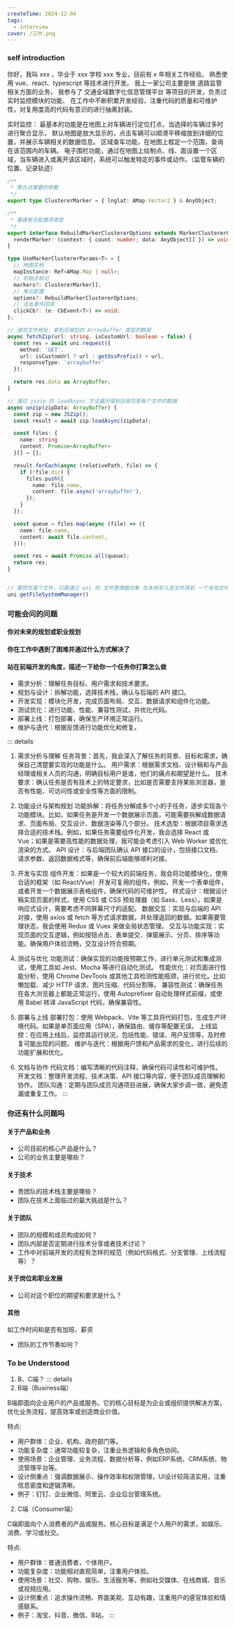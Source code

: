 ```yaml
---
createTime: 2024-12-04
tags:
  - interview
cover: /三叶.png
---
```


### self introduction

你好，我叫 xxx ，毕业于 xxx 学校 xxx 专业，目前有 x 年相关工作经验。
熟悉使用 vue、react、typescript 等技术进行开发。
我上一家公司主要是做 道路监管 相关方面的业务，
我参与了 交通全域数字化信息管理平台 等项目的开发，负责过实时监控模块的功能、
在工作中不断积累开发经验，注重代码的质量和可维护性，对复用度高的代码有意识的进行抽离封装。


实时监控：
  最基本的功能是在地图上对车辆进行定位打点，当选择的车辆过多时进行聚合显示，
  默认地图是放大显示的，点击车辆可以顺滑平移缩放到详细的位置，并展示车辆相关的数据信息。
  区域查车功能，在地图上框定一个范围，查询在该范围内的车辆。
  电子围栏功能，通过在地图上绘制点、线、面设置一个区域，当车辆进入或离开该区域时，系统可以触发特定的事件或动作。（监管车辆的位置、记录轨迹）

```ts
/**
 * 聚合点需要的参数
 */
export type ClustererMarker = { lnglat: AMap.Vector2 } & AnyObject;

/**
 * 重建聚合配置项类型
 */
export interface RebuildMarkerClustererOptions extends MarkerClustererOptions {
  renderMarker: (context: { count: number; data: AnyObject[] }) => void;
}

type UseMarkerClustererParams<T> = {
  // 地图实例
  mapInstance: Ref<AMap.Map | null>;
  // 初始点标记
  markers?: ClustererMarker[];
  // 聚合配置
  options?: RebuildMarkerClustererOptions;
  // 点击事件回调
  clickCb?: (e: CbEvent<T>) => void;
};
```

```ts
// 请求文件地址，拿到压缩包的 ArrayBuffer 类型的数据
async fetchZip(url: string, isCustomUrl: boolean = false) {
  const res = await uni.request({
    method: 'GET',
    url: isCustomUrl ? url : getOssPrefix() + url,
    responseType: 'arraybuffer'
  });

  return res.data as ArrayBuffer;
}

// 通过 jszip 的 loadAsync 方法遍历得到压缩包里每个文件的数据
async unzip(zipData: ArrayBuffer) {
  const zip = new JSZip();
  const result = await zip.loadAsync(zipData);

  const files: {
    name: string
    content: Promise<ArrayBuffer>
  }[] = [];

  result.forEach(async (relativePath, file) => {
    if (!file.dir) {
      files.push({
        name: file.name,
        content: file.async('arraybuffer'),
      });
    }
  });

  const queue = files.map(async (file) => ({
    name: file.name,
    content: await file.content,
  }));

  const res = await Promise.all(queue);
  return res;
}


// 要预览某个文件，只需通过 uni 的 文件管理器对象 在本地写入该文件得到 一个本地文件地址就可以了
uni.getFileSystemManager()
```

### 可能会问的问题

#### 你对未来的规划或职业规划
#### 你在工作中遇到了困难并通过什么方式解决了
#### 站在前端开发的角度，描述一下给你一个任务你打算怎么做
- 需求分析：理解任务目标、用户需求和技术要求。
- 规划与设计：拆解功能，选择技术栈，确认与后端的 API 接口。
- 开发实现：模块化开发，完成页面布局、交互、数据请求和组件化功能。
- 测试优化：进行功能、性能、兼容性测试，并优化代码。
- 部署上线：打包部署，确保生产环境正常运行。
- 维护与迭代：根据反馈进行功能优化和修复。

::: details
1. 需求分析与理解
任务背景：首先，我会深入了解任务的背景、目标和需求，确保自己清楚要实现的功能是什么。
用户需求：根据需求文档、设计稿和与产品经理或相关人员的沟通，明确目标用户是谁，他们的痛点和期望是什么。
技术要求：确认任务是否有技术上的特定要求，比如是否需要支持某些浏览器，是否有性能、可访问性或安全性等方面的限制。

1. 功能设计与架构规划
功能拆解：将任务分解成多个小的子任务，逐步实现各个功能模块。比如，如果任务是开发一个数据展示页面，可能需要拆解成数据请求、页面布局、交互设计、数据渲染等几个部分。
技术选型：根据项目需求选择合适的技术栈。例如，如果任务需要组件化开发，我会选择 React 或 Vue；如果是需要高性能的数据处理，我可能会考虑引入 Web Worker 或优化渲染的方式。
API 设计：与后端团队确认 API 接口的设计，包括接口文档、请求参数、返回数据格式等，确保前后端能够顺利对接。

1. 开发与实现
组件开发：如果是一个较大的前端任务，我会将功能模块化，使用合适的框架（如 React/Vue）开发可复用的组件。例如，开发一个表单组件，或者开发一个数据展示表格组件，确保代码的可维护性。
样式设计：根据设计稿实现页面的样式，使用 CSS 或 CSS 预处理器（如 Sass、Less）。如果是响应式设计，需要考虑不同屏幕尺寸的适配。
数据交互：实现与后端的 API 对接，使用 axios 或 fetch 等方式请求数据，并处理返回的数据。如果需要管理状态，我会使用 Redux 或 Vuex 来做全局状态管理。
交互与功能实现：实现页面的交互逻辑，例如按钮点击、表单提交、弹窗展示、分页、排序等功能。确保用户体验流畅，交互设计符合预期。

1. 测试与优化
功能测试：确保实现的功能按预期工作，进行单元测试和集成测试，使用工具如 Jest、Mocha 等进行自动化测试。
性能优化：对页面进行性能分析，使用 Chrome DevTools 或其他工具检测性能瓶颈，进行优化。比如懒加载、减少 HTTP 请求、图片压缩、代码分割等。
兼容性测试：确保任务在各大浏览器上都能正常运行，使用 Autoprefixer 自动处理样式前缀，或使用 Babel 转译 JavaScript 代码，确保兼容性。

1. 部署与上线
部署打包：使用 Webpack、Vite 等工具将代码打包，生成生产环境代码。如果是单页面应用（SPA），确保路由、缓存等配置无误。
上线监控：在应用上线后，监控其运行状况，包括性能、错误、用户反馈等，及时修复可能出现的问题。
维护与迭代：根据用户馈和产品需求的变化，进行后续的功能扩展和优化。

1. 文档与协作
代码文档：编写清晰的代码注释，确保代码可读性和可维护性。
开发文档：整理开发流程、技术决策、API 接口等内容，便于团队成员理解和协作。
团队沟通：定期与团队成员沟通项目进展，确保大家步调一致，避免遗漏或重复工作。
:::



### 你还有什么问题吗

#### 关于产品和业务

- 公司目前的核心产品是什么？
- 公司的业务主要是哪些？

#### 关于技术

- 贵团队的技术栈主要是哪些？
- 团队在技术上面临过的最大挑战是什么？

#### 关于团队

- 团队的规模和成员构成如何？
- 团队内部是否定期进行技术分享或者技术讨论？
- 工作中对前端开发的流程有怎样的规范（例如代码格式、分支管理、上线流程等）？

#### 关于岗位和职业发展

- 公司对这个职位的期望和要求是什么？

#### 其他

如工作时间和是否有加班、薪资

- 团队的工作节奏如何？



### To be Understood
1. B、C端？
::: details
1. B端（Business端）

B端即面向企业用户的产品或服务。它的核心目标是为企业或组织提供解决方案，优化业务流程，提高效率或创造商业价值。

特点:
- 用户群体：企业、机构、政府部门等。
- 功能复杂度：通常功能较复杂，注重业务逻辑和多角色协同。
- 使用场景：企业管理、业务流程、数据分析等，例如ERP系统、CRM系统、物流管理平台等。
- 设计侧重点：强调数据展示、操作效率和权限管理，UI设计较简洁实用，注重信息密度和逻辑清晰。
- 例子：钉钉、企业微信、阿里云、企业后台管理系统。

2. C端（Consumer端）

C端即面向个人消费者的产品或服务。核心目标是满足个人用户的需求，如娱乐、消费、学习或社交。

特点:
- 用户群体：普通消费者，个体用户。
- 功能复杂度：功能相对直观简单，注重用户体验。
- 使用场景：社交、购物、娱乐、生活服务等，例如社交媒体、在线商城、音乐或视频应用。
- 设计侧重点：追求操作流畅、界面美观、互动有趣，注重用户的感官体验和情感联系。
- 例子：淘宝、抖音、微信、B站。
:::

